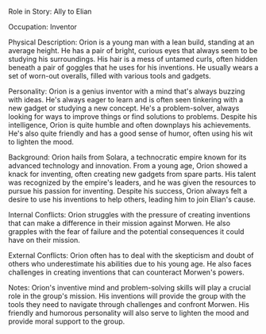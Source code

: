 Role in Story: Ally to Elian

Occupation: Inventor

Physical Description: Orion is a young man with a lean build, standing at an average height. He has a pair of bright, curious eyes that always seem to be studying his surroundings. His hair is a mess of untamed curls, often hidden beneath a pair of goggles that he uses for his inventions. He usually wears a set of worn-out overalls, filled with various tools and gadgets.

Personality: Orion is a genius inventor with a mind that's always buzzing with ideas. He's always eager to learn and is often seen tinkering with a new gadget or studying a new concept. He's a problem-solver, always looking for ways to improve things or find solutions to problems. Despite his intelligence, Orion is quite humble and often downplays his achievements. He's also quite friendly and has a good sense of humor, often using his wit to lighten the mood.

Background: Orion hails from Solara, a technocratic empire known for its advanced technology and innovation. From a young age, Orion showed a knack for inventing, often creating new gadgets from spare parts. His talent was recognized by the empire's leaders, and he was given the resources to pursue his passion for inventing. Despite his success, Orion always felt a desire to use his inventions to help others, leading him to join Elian's cause.

Internal Conflicts: Orion struggles with the pressure of creating inventions that can make a difference in their mission against Morwen. He also grapples with the fear of failure and the potential consequences it could have on their mission.

External Conflicts: Orion often has to deal with the skepticism and doubt of others who underestimate his abilities due to his young age. He also faces challenges in creating inventions that can counteract Morwen's powers.

Notes: Orion's inventive mind and problem-solving skills will play a crucial role in the group's mission. His inventions will provide the group with the tools they need to navigate through challenges and confront Morwen. His friendly and humorous personality will also serve to lighten the mood and provide moral support to the group.
